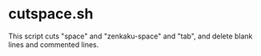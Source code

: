 # cutspace.sh
This script cuts "space" and "zenkaku-space" and "tab", and delete blank lines and commented lines.
